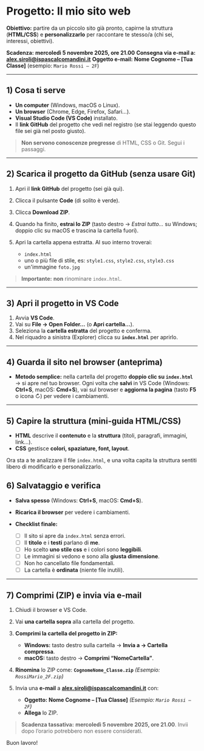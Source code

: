 # Progetto: **Il mio sito web**

**Obiettivo:** partire da un piccolo sito già pronto, capirne la struttura (**HTML/CSS**) e **personalizzarlo** per raccontare te stesso/a (chi sei, interessi, obiettivi).

**Scadenza:** **mercoledì 5 novembre 2025, ore 21.00**
**Consegna via e-mail a:** **[alex.siroli@ispascalcomandini.it](mailto:alex.siroli@ispascalcomandini.it)**
**Oggetto e-mail:** **Nome Cognome – [Tua Classe]** (esempio: `Mario Rossi – 2F`)

---

## 1) Cosa ti serve

* **Un computer** (Windows, macOS o Linux).
* **Un browser** (Chrome, Edge, Firefox, Safari…).
* **Visual Studio Code (VS Code)** installato.
* Il **link GitHub** del progetto che vedi nel registro (se stai leggendo questo file sei già nel posto giusto).

> **Non servono conoscenze pregresse** di HTML, CSS o Git. Segui i passaggi.

---

## 2) Scarica il progetto da GitHub (senza usare Git)

1. Apri il **link GitHub** del progetto (sei già quì).
2. Clicca il pulsante **Code** (di solito è verde).
3. Clicca **Download ZIP**.
4. Quando ha finito, **estrai lo ZIP** (tasto destro → *Estrai tutto…* su Windows; doppio clic su macOS e trascina la cartella fuori).
5. Apri la cartella appena estratta. Al suo interno troverai:

   * `index.html`
   * uno o più file di stile, es: `style1.css`, `style2.css`, `style3.css`
   * un'immagine `foto.jpg`

> **Importante:** **non** rinominare `index.html`.

---

## 3) Apri il progetto in VS Code

1. Avvia **VS Code**.
2. Vai su **File → Open Folder…** (o **Apri cartella…**).
3. Seleziona la **cartella estratta** del progetto e conferma.
4. Nel riquadro a sinistra (Explorer) clicca su **`index.html`** per aprirlo.

---

## 4) Guarda il sito nel browser (anteprima)

* **Metodo semplice:** nella cartella del progetto **doppio clic su `index.html`** → si apre nel tuo browser.
  Ogni volta che **salvi** in VS Code (Windows: **Ctrl+S**, macOS: **Cmd+S**), vai sul browser e **aggiorna la pagina** (tasto **F5** o icona ↻) per vedere i cambiamenti.

---

## 5) Capire la struttura (mini-guida HTML/CSS)

* **HTML** descrive il **contenuto** e la **struttura** (titoli, paragrafi, immagini, link…).
* **CSS** gestisce **colori, spaziature, font, layout**.

Ora sta a te analizzare il file `index.html`, e una volta capita la struttura sentiti libero di modificarlo e personalizzarlo.

## 6) Salvataggio e verifica

* **Salva spesso** (Windows: **Ctrl+S**, macOS: **Cmd+S**).
* **Ricarica il browser** per vedere i cambiamenti.
* **Checklist finale:**

  * [ ] Il sito si apre da `index.html` senza errori.
  * [ ] Il **titolo** e i **testi** parlano di **me**.
  * [ ] Ho scelto **uno stile css** e i colori sono **leggibili**.
  * [ ] Le immagini si vedono e sono alla **giusta dimensione**.
  * [ ] Non ho cancellato file fondamentali.
  * [ ] La cartella è **ordinata** (niente file inutili).

---

## 7) Comprimi (ZIP) e invia via e-mail

1. Chiudi il browser e VS Code.
2. Vai **una cartella sopra** alla cartella del progetto.
3. **Comprimi la cartella del progetto in ZIP:**

   * **Windows:** tasto destro sulla cartella → **Invia a → Cartella compressa**.
   * **macOS:** tasto destro → **Comprimi “NomeCartella”**.
4. **Rinomina** lo ZIP come:
   **`CognomeNome_Classe.zip`**
   *(Esempio: `RossiMario_2F.zip`)*
5. Invia una **e-mail** a **[alex.siroli@ispascalcomandini.it](mailto:alex.siroli@ispascalcomandini.it)** con:

   * **Oggetto:** **Nome Cognome – [Tua Classe]**
     *(Esempio: `Mario Rossi – 2F`)*
   * **Allega** lo ZIP.

> **Scadenza tassativa:** **mercoledì 5 novembre 2025, ore 21.00**. Invii dopo l’orario potrebbero non essere considerati.

Buon lavoro!
